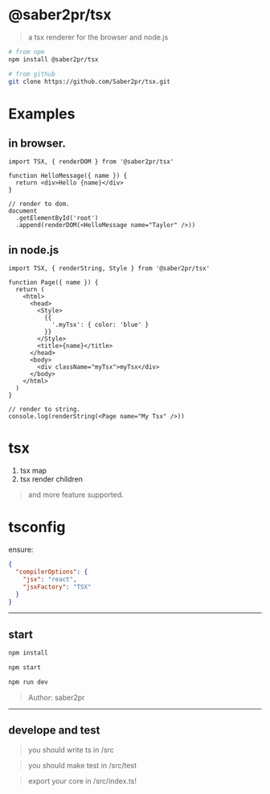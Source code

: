 # @saber2pr/tsx

> a tsx renderer for the browser and node.js

```bash
# from npm
npm install @saber2pr/tsx

# from github
git clone https://github.com/Saber2pr/tsx.git
```

# Examples

## in browser.

```tsx
import TSX, { renderDOM } from '@saber2pr/tsx'

function HelloMessage({ name }) {
  return <div>Hello {name}</div>
}

// render to dom.
document
  .getElementById('root')
  .append(renderDOM(<HelloMessage name="Taylor" />))
```

## in node.js

```tsx
import TSX, { renderString, Style } from '@saber2pr/tsx'

function Page({ name }) {
  return (
    <html>
      <head>
        <Style>
          {{
            '.myTsx': { color: 'blue' }
          }}
        </Style>
        <title>{name}</title>
      </head>
      <body>
        <div className="myTsx">myTsx</div>
      </body>
    </html>
  )
}

// render to string.
console.log(renderString(<Page name="My Tsx" />))
```

# tsx

1. tsx map
2. tsx render children

> and more feature supported.

# tsconfig

ensure:

```json
{
  "compilerOptions": {
    "jsx": "react",
    "jsxFactory": "TSX"
  }
}
```

---

## start

```bash
npm install
```

```bash
npm start

npm run dev

```

> Author: saber2pr

---

## develope and test

> you should write ts in /src

> you should make test in /src/test

> export your core in /src/index.ts!
